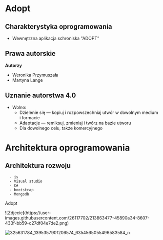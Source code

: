 # Adopt


## Charakterystyka oprogramowania
- Wewnętrzna aplikacja schroniska "ADOPT"


## Prawa autorskie
**Autorzy**

- Weronika Przymuszała
- Martyna Lange

## Uznanie autorstwa 4.0
 - Wolno:
      - Dzielenie się — kopiuj i rozpowszechniaj utwór w dowolnym medium i formacie
      - Adaptacje — remiksuj, zmieniaj i twórz na bazie utworu
      - Dla dowolnego celu, także komercyjnego

# Architektura oprogramowania
## Architektura rozwoju
      - js
      - Visual studio
      - C#
      - bootstrap
      - Mongodb


<p>Adopt</p>
![Zdjecie](https://user-images.githubusercontent.com/26117702/213863477-45890a34-8607-433f-bb59-c27df04e7de2.png)

![325631784_1395357901206574_6354565055496583584_n](https://user-images.githubusercontent.com/26117702/213863581-7dd2850f-8447-4e11-b2e2-b1ba473e1f63.png)
